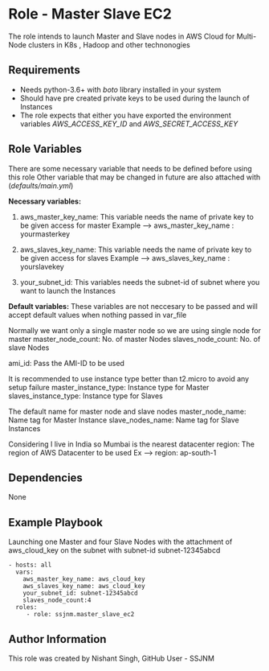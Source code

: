 Role - Master Slave EC2
=========

The role intends to launch Master and Slave nodes in AWS Cloud for Multi-Node clusters in K8s , Hadoop and other technonogies 

Requirements
------------

- Needs python-3.6+ with *boto* library installed in your system
- Should have pre created private keys to be used during the launch of Instances
- The role expects that either you have exported the environment variables *AWS_ACCESS_KEY_ID* and *AWS_SECRET_ACCESS_KEY*

Role Variables
--------------

There are some necessary variable that needs to be defined before using this role
Other variable that may be changed in future are also attached with (*defaults/main.yml*)

**Necessary variables:**
1) aws_master_key_name: This variable needs the name of private key to be given access for master
Example --> aws_master_key_name : yourmasterkey

2) aws_slaves_key_name: This variable needs the name of private key to be given access for slaves
Example --> aws_slaves_key_name : yourslavekey

3) your_subnet_id: This variables needs the subnet-id of subnet where you want to launch the Instances

**Default variables:** These variables are not neccesary to be passed and will accept default values when nothing passed in var_file

Normally we want only a single master node so we are using single node for master
master_node_count: No. of master Nodes
slaves_node_count: No. of slave Nodes

ami_id: Pass the AMI-ID to be used

It is recommended to use instance type better than t2.micro to avoid any setup failure
master_instance_type: Instance type for Master
slaves_instance_type: Instance type for Slaves

The default name for master node and slave nodes
master_node_name: Name tag for Master Instance
slave_nodes_name: Name tag for Slave Instances

Considering I live in India so Mumbai is the nearest datacenter
region: The region of AWS Datacenter to be used
Ex --> region: ap-south-1

Dependencies
------------

None

Example Playbook
----------------

Launching one Master and four Slave Nodes with the attachment of aws_cloud_key on the subnet with subnet-id subnet-12345abcd 

    - hosts: all
      vars:
        aws_master_key_name: aws_cloud_key
        aws_slaves_key_name: aws_cloud_key
        your_subnet_id: subnet-12345abcd
        slaves_node_count:4 
      roles:
         - role: ssjnm.master_slave_ec2

Author Information
------------------

This role was created by Nishant Singh, GitHub User - SSJNM
